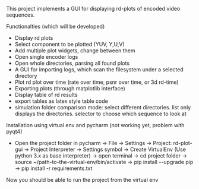 This project implements a GUI for displaying rd-plots of encoded video sequences.

Functionalties (which will be developed)
- Display rd plots
- Select component to be plotted (YUV, Y,U,V)
- Add multiple plot widgets, change between them
- Open single encoder logs
- Open whole directories, parsing all found plots
- A GUI for importing logs, which scan the filesystem under a selected directory
- Plot rd plot over time (rate over time, psnr over time, or 3d rd-time)
- Exporting plots (through matplotlib interface)
- Display table of rd results
- export tables as latex style table code
- simulation folder comparison mode: select different directories. list only displays the directories. selector to choose which sequence to look at


Installation using virtual env and pycharm (not working yet, problem with pyqt4)
- Open the project folder in pycharm
-> File -> Settings -> Project: rd-plot-gui -> Project Interpreter -> Settings symbol -> Create VirtualEnv (Use python 3.x as base interpreter)
-> open terminal -> cd project folder -> source ~/path-to-the-virtual-env/bin/activate
-> pip install --upgrade pip
-> pip install -r requirements.txt

Now you should be able to run the project from the virtual env
